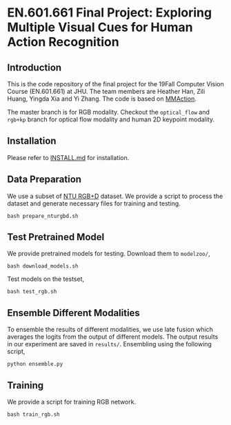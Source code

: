 # EN.601.661 Final Project: Exploring Multiple Visual Cues for Human Action Recognition

## Introduction
This is the code repository of the final project for the 19Fall Computer Vision Course (EN.601.661) at JHU. 
The team members are Heather Han, Zili Huang, Yingda Xia and Yi Zhang. The code is based on [MMAction](https://github.com/open-mmlab/mmaction).

The master branch is for RGB modality. Checkout the `optical_flow` and `rgb+kp` branch for optical flow modality and human 2D keypoint modality.

## Installation
Please refer to [INSTALL.md](https://github.com/open-mmlab/mmaction/blob/master/INSTALL.md) for installation.

## Data Preparation

We use a subset of [NTU RGB+D](http://rose1.ntu.edu.sg/datasets/actionrecognition.asp) dataset. We provide a script to process the dataset 
and generate necessary files for training and testing.

```shell
bash prepare_nturgbd.sh
```

## Test Pretrained Model

We provide pretrained models for testing. Download them to `modelzoo/`,

```shell
bash download_models.sh
```

Test models on the testset,

```shell
bash test_rgb.sh
```

## Ensemble Different Modalities

To ensemble the results of different modalities, we use late fusion which averages the logits from the output of different models.
The output results in our experiment are saved in `results/`. Ensembling using the following script,

```shell
python ensemble.py
```

## Training

We provide a script for training RGB network.

```shell
bash train_rgb.sh
```
